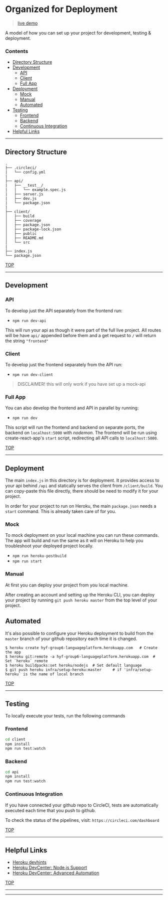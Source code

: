 # Organized for Deployment

> [live demo](https://polar-cliffs-55873.herokuapp.com/)

A model of how you can set up your project for development, testing & deployment.

### Contents

* [Directory Structure](#directory-structure)
* [Development](#development)
  * [API](#api)
  * [Client](#client)
  * [Full App](#full-app)
* [Deployment](#deployment)
  * [Mock](#mock)
  * [Manual](#manual)
  * [Automated](#automated)
* [Testing](#testing)
  * [Frontend](#Frontend)
  * [Backend](#backend)
  * [Continuous Integration](#continuous-integration)
* [Helpful Links](#helpful-links)

---

## Directory Structure

```
.
├── .circleci/
|   └── config.yml
|
├── api/
|   ├── __test__/
|   |   └── example.spec.js
|   ├── server.js
|   ├── dev.js
|   └── package.json
|
├── client/
│   ├── build
│   ├── coverage
│   ├── package.json
│   ├── package-lock.json
│   ├── public
│   ├── README.md
│   └── src
|
├── index.js
└── package.json
```

[TOP](#organized-for-deployment)

---

## Development

### API

To develop just the API separately from the frontend run:

* `npm run dev-api`

This will run your api as though it were part of the full live project.  All routes will be have `api/` appended before them and a get request to `/` will return the string `"frontend"`

### Client

To develop just the frontend separately from the API run:

* `npm run dev-client`

> DISCLAIMER!  this will only work if you have set up a mock-api

### Full App

You can also develop the frontend and API in parallel by running:

* `npm run dev`

This script will run the frontend and backend on separate ports, the backend on `localhost:5000` with _nodemon_. The frontend will be run using create-react-app's `start` script, redirecting all API calls to `localhost:5000`.

[TOP](#organized-for-deployment)

---

## Deployment

The main `index.js` in this directory is for deployment. It provides access to your api behind `/api` and statically serves the client from `/client/build`.  You can copy-paste this file directly, there should be need to modify it for your project.

In order for your project to run on Heroku, the main `package.json` needs a `start` command.  This is already taken care of for you.

### Mock

To mock deployment on your local machine you can run these commands.  The app will build and run the same as it will on Heroku to help you troubleshoot your deployed project locally.

* `npm run heroku-postbuild`
* `npm run start`

### Manual

At first you can deploy your project from you local machine.

After creating an account and setting up the Heroku CLI, you can deploy your project by running `git push heroku master` from the top level of your project.

## Automated

It's also possible to configure your Heroku deployment to build from the `master` branch of your github repository each time it is changed.

```
$ heroku create hyf-group6-languageplatform.herokuapp.com   # Create the app
$ heroku git:remote -a hyf-group6-languageplatform.herokuapp.com  # Set `heroku` remote
$ heroku buildpacks:set heroku/nodejs  # Set default language
$ git push heroku infra/setup-heroku:master     # if 'infra/setup-heroku` is the name of local branch
```

[TOP](#organized-for-deployment)

---

## Testing
To locally execute your tests, run the following commands

### Frontend

```bash
cd client
npm install
npm run test:watch
```

### Backend

```bash
cd api
npm install
npm run test:watch
```

### Continuous Integration

If you have connected your github repo to CircleCI, tests are automatically executed each time that you push to github.

To check the status of the pipelines, visit: `https://circleci.com/dashboard`

[TOP](#organized-for-deployment)

---

## Helpful Links

* [Heroku devhints](https://devhints.io/heroku)
* [Heroku DevCenter: Node.js Support](https://devcenter.heroku.com/articles/nodejs-support)
* [Heroku DevCenter: Advanced Automation](https://devcenter.heroku.com/articles/multiple-environments#advanced-linking-local-branches-to-remote-apps)

[TOP](#organized-for-deployment)

---
---
